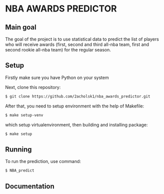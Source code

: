 # NBA AWARDS PREDICTOR

## Main goal
The goal of the project is to use statistical data to predict the list of players who will receive awards (first, second and third all-nba team, first and second rookie all-nba team) for the regular season. 

## Setup

Firstly make sure you have Python on your system

Next, clone this repository:
```bash
$ git clone https://github.com/2acholsk1/nba_awards_predictor.git
```

After that, you need to setup environment with the help of Makefile:
```bash
$ make setup-venv
```
which setup virtualenvironment, then building and installing package:
```bash
$ make setup
```

## Running

To run the prediction, use command:
```bash
$ NBA_predict
```

## Documentation